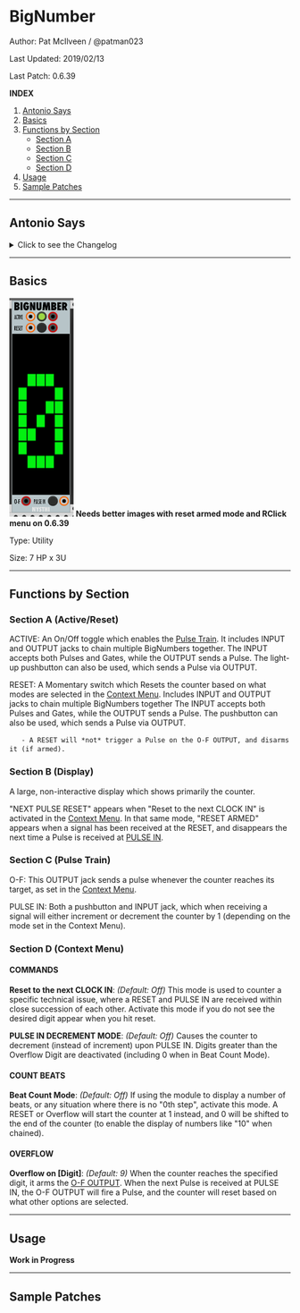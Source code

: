 # BigNumber

Author: Pat McIlveen / @patman023

Last Updated: 2019/02/13

Last Patch: 0.6.39

**INDEX**

1. [Antonio Says](#antonio-says)
2. [Basics](#basics)
3. [Functions by Section](#functions-by-section)
   - [Section A](#section-a--active--reset)
   - [Section B](#section-b--display)
   - [Section C](#section-c--pulse-train)
   - [Section D](#section-d--context-menu)
4. [Usage](#usage)
5. [Sample Patches](#sample-patches)

---

## Antonio Says

<details>
  <summary>Click to see the Changelog</summary>

```
	0.6.22
- a utility to present a single figure counter
- you can combine many of them to have more sofisticated counters, using the contextual menu to set the overflow mode commands
---- ACTIVE: IN PULSE, TAP, OUT PULSE
---- RESET: IN PULSE, TAP, OUT PULSE
---- OVERFLOW (OF): out PULSe whne the OVERFLOW limit is reached
---- PULSE IN, TAP, to increment the COUNTER
- via contextual menu it is possible to set in count beat mode (to count from 1 and not from 0)
---- via contextual menu it is possible to set the overflow (so you can set it as clock, for example, if the pulses are seconds)

	0.6.38
---- feature request: add RESET to the nex clock IN (uses the contextual menu)
---- the dispaly will present the status

	0.6.39
feature request: added a contextual menu "PULSE IN DECREMENT MODE" (on - off)
- now can go in DECREMENT mode

```

</details>

---

## Basics

![](./bignumber.png) **Needs better images with reset armed mode and RClick menu on 0.6.39**

Type: Utility

Size: 7 HP x 3U

---

## Functions by Section

### Section A (Active/Reset)

ACTIVE: An On/Off toggle which enables the [Pulse Train](#section-c--pulse-train). It includes INPUT and OUTPUT jacks to chain multiple BigNumbers together. The INPUT accepts both Pulses and Gates, while the OUTPUT sends a Pulse. The light-up pushbutton can also be used, which sends a Pulse via OUTPUT.

RESET: A Momentary switch which Resets the counter based on what modes are selected in the [Context Menu](#section-d--context-menu). Includes INPUT and OUTPUT jacks to chain multiple BigNumbers together The INPUT accepts both Pulses and Gates, while the OUTPUT sends a Pulse. The pushbutton can also be used, which sends a Pulse via OUTPUT. 

       - A RESET will *not* trigger a Pulse on the O-F OUTPUT, and disarms it (if armed).

### Section B (Display)

A large, non-interactive display which shows primarily the counter. 

"NEXT PULSE RESET" appears when "Reset to the next CLOCK IN" is activated in the [Context Menu](#section-d--context-menu). In that same mode, "RESET ARMED" appears when a signal has been received at the RESET, and disappears the next time a Pulse is received at [PULSE IN](#section-c--pulse-train).

### Section C (Pulse Train)

O-F: This OUTPUT jack sends a pulse whenever the counter reaches its target, as set in the [Context Menu](#section-d--context-menu).

PULSE IN: Both a pushbutton and INPUT jack, which when receiving a signal will either increment or decrement the counter by 1 (depending on the mode set in the Context Menu).

### Section D (Context Menu)

#### COMMANDS

**Reset to the next CLOCK IN**: *(Default: Off)* This mode is used to counter a specific technical issue, where a RESET and PULSE IN are received within close succession of each other. Activate this mode if you do not see the desired digit appear when you hit reset.

**PULSE IN DECREMENT MODE**: *(Default: Off)* Causes the counter to decrement (instead of increment) upon PULSE IN. Digits greater than the Overflow Digit are deactivated (including 0 when in Beat Count Mode).

#### COUNT BEATS

**Beat Count Mode**: *(Default: Off)* If using the module to display a number of beats, or any situation where there is no "0th step", activate this mode. A RESET or Overflow will start the counter at 1 instead, and 0 will be shifted to the end of the counter (to enable the display of numbers like "10" when chained).

#### OVERFLOW

**Overflow on \[Digit\]**: *(Default: 9)* When the counter reaches the specified digit, it arms the [O-F OUTPUT](#section-c--pulse-train). When the next Pulse is received at PULSE IN, the O-F OUTPUT will fire a Pulse, and the counter will reset based on what other options are selected.

---

## Usage

**Work in Progress**

---

## Sample Patches


